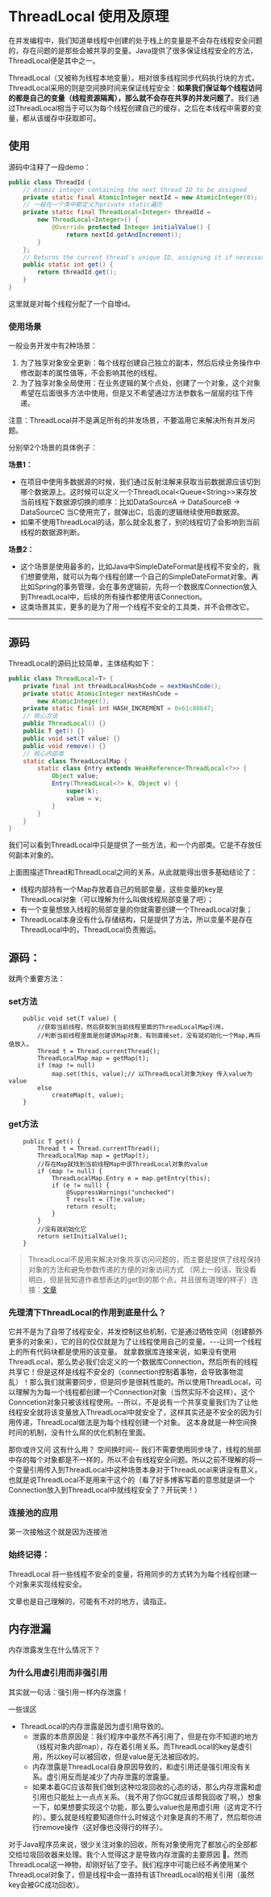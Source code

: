 # ThreadLocal 使用及原理

在并发编程中，我们知道单线程中创建的处于栈上的变量是不会存在线程安全问题的，存在问题的是那些会被共享的变量。Java提供了很多保证线程安全的方法，ThreadLocal便是其中之一。

ThreadLocal（又被称为线程本地变量）。相对很多线程同步代码执行块的方式，ThreadLocal采用的则是空间换时间来保证线程安全：**如果我们保证每个线程访问的都是自己的变量（线程资源隔离），那么就不会存在共享的并发问题了**。我们通过ThreadLocal相当于可以为每个线程创建自己的缓存，之后在本线程中需要的变量，都从该缓存中获取即可。

## 使用

源码中注释了一段demo：

```java
public class ThreadId {
    // Atomic integer containing the next thread ID to be assigned
    private static final AtomicInteger nextId = new AtomicInteger(0);
    // 一般在一个类中都定义为private static遍历
    private static final ThreadLocal<Integer> threadId =
        new ThreadLocal<Integer>() {
            @Override protected Integer initialValue() {
                return nextId.getAndIncrement();
        }
    };
    // Returns the current thread's unique ID, assigning it if necessary
    public static int get() {
        return threadId.get();
    }
}
```

这里就是对每个线程分配了一个自增id。

### 使用场景

一般业务开发中有2种场景：

1. 为了独享对象安全更新：每个线程创建自己独立的副本，然后后续业务操作中修改副本的属性值等，不会影响其他的线程。
2. 为了独享对象全局使用：在业务逻辑的某个点处，创建了一个对象，这个对象希望在后面很多方法中使用，但是又不希望通过方法参数名一层层的往下传递。

注意：ThreadLocal并不是满足所有的并发场景，不要滥用它来解决所有并发问题。

分别举2个场景的具体例子：

**场景1：**

- 在项目中使用多数据源的时候，我们通过反射注解来获取当前数据源应该切到哪个数据源上。这时候可以定义一个ThreadLocal\<Queue\<String>>来存放当前线程下数据源切换的顺序：比如DataSourceA -> DataSourceB -> DataSourceC 当C使用完了，就弹出C，后面的逻辑继续使用B数据源。
- 如果不使用ThreadLocal的话，那么就全乱套了，别的线程切了会影响到当前线程的数据源判断。

**场景2：**

- 这个场景是使用最多的，比如Java中SimpleDateFormat是线程不安全的，我们想要使用，就可以为每个线程创建一个自己的SimpleDateFormat对象。再比如Spring的事务管理，会在事务逻辑前，先将一个数据库Connection放入到ThreadLocal中，后续的所有操作都使用该Connection。
- 这类场景其实，更多的是为了用一个线程不安全的工具类，并不会修改它。

---



## 源码

ThreadLocal的源码比较简单，主体结构如下：

```java
public class ThreadLocal<T> {
    private final int threadLocalHashCode = nextHashCode();
    private static AtomicInteger nextHashCode =
        new AtomicInteger();
    private static final int HASH_INCREMENT = 0x61c88647;
  	// 核心方法
    public ThreadLocal() {}
    public T get() {}
    public void set(T value) {}
    public void remove() {}
  	// 核心内部类
    static class ThreadLocalMap {
        static class Entry extends WeakReference<ThreadLocal<?>> {
            Object value;
            Entry(ThreadLocal<?> k, Object v) {
                super(k);
                value = v;
            }
        }
    }
}
```

我们可以看到ThreadLocal中只是提供了一些方法，和一个内部类。它是不存放任何副本对象的。








上面图描述Thread和ThreadLocal之间的关系，从此就能得出很多基础结论了：

- 线程内部持有一个Map存放着自己的局部变量，这些变量的key是ThreadLocal对象（可以理解为什么叫做线程局部变量了吧）；
- 有一个变量想放入线程的局部变量的你就需要创建一个ThreadLocal对象；
- ThreadLocal本身没有什么存储结构，只是提供了方法，所以变量不是存在ThreadLocal中的，ThreadLocal负责搬运。

## 源码：

就两个重要方法：

### set方法

```
    public void set(T value) {
	    //获取当前线程，然后获取到当前线程里面的ThreadLocalMap引用，
	    //判断当前线程里面是创建该Map对象，有则直接set，没有就初始化一个Map,再将值放入。
        Thread t = Thread.currentThread();
        ThreadLocalMap map = getMap(t);
        if (map != null)
            map.set(this, value);// 以ThreadLocal对象为key 传入value为value
        else
            createMap(t, value);
    }
```

### get方法

```
    public T get() {
        Thread t = Thread.currentThread();
        ThreadLocalMap map = getMap(t);
        //存在Map就找到当前线程Map中该ThreadLocal对象的value
        if (map != null) {
            ThreadLocalMap.Entry e = map.getEntry(this);
            if (e != null) {
                @SuppressWarnings("unchecked")
                T result = (T)e.value;
                return result;
            }
        }
        //没有就初始化它
        return setInitialValue();
    }
```



> ThreadLocal不是用来解决对象共享访问问题的，而主要是提供了线程保持对象的方法和避免参数传递的方便的对象访问方式 （网上一段话，我没看明白，但是我知道作者想表达的get到的那个点，并且很有道理的样子）连接：[文章](http://www.iteye.com/topic/103804)



### 先理清下ThreadLocal的作用到底是什么？

它并不是为了自带了线程安全，并发控制这些机制，它是通过牺牲空间（创建额外更多的对象来），它的目的仅仅就是为了让线程使用自己的变量。---让同一个线程上的所有代码块都是使用的该变量。
就拿数据库连接来说，如果没有使用ThreadLocal，那么势必我们会定义的一个数据库Connection，然后所有的线程共享它！但是这样是线程不安全的（connection控制着事物，会导致事物混乱）！那么我们就需要同步，但是同步是很耗性能的。所以使用ThreadLocal，可以理解为为每一个线程都创建一个Connection对象（当然实际不会这样）。这个Conncetion对象只被该线程使用。--所以，不是说有一个共享变量我们为了让他线程安全就将该变量放入ThreadLocal中就安全了，这样其实还是不安全的因为引用传递，ThreadLocal做法是为每个线程创建一个对象。 
这本身就是一种空间换时间的机制，没有什么屌的优化机制在里面。

那你或许又问 这有什么用？
空间换时间-- 我们不需要使用同步块了，线程的局部中存的每个对象都是不一样的，所以不会有线程安全问题。所以之前不理解的将一个变量引用传入到ThreadLocal中这种场景本身对于ThreadLocal来讲没有意义，也就是说ThreadLocal不是用来干这个的（看了好多博客写着的意思就是讲一个Connection放入到ThreadLocal中就线程安全了？开玩笑！）

### 连接池的应用

第一次接触这个就是因为连接池

### 始终记得：

ThreadLocal 将一些线程不安全的变量，将用同步的方式转为为每个线程创建一个对象来实现线程安全。

文章也是自己理解的，可能有不对的地方，请指正。



## 内存泄漏

内存泄露发生在什么情况下？







### 为什么用虚引用而非强引用

其实就一句话：强引用一样内存泄露！







一些误区

- ThreadLocal的内存泄露是因为虚引用导致的。
  - 泄露的本质原因是：我们程序中虽然不再引用了，但是在你不知道的地方（线程对象内部map），存在着引用关系。而ThreadLocal的key是虚引用，所以key可以被回收，但是value是无法被回收的。
  - 内存泄露是ThreadLocal自身原因导致的，和虚引用还是强引用没有关系。虚引用反而是减少了内存泄露的泄露量。
  - 如果本着GC应该帮我们做到这种垃圾回收的心态的话，那么内存泄露和虚引用也只能扯上一点点关系。（我不用了你GC就应该帮我回收了啊，）想象一下，如果想要实现这个功能，那么要么value也是用虚引用（这肯定不行的）。要么就是线程要知道你什么时候这个对象是真的不用了，然后帮你进行remove操作（这好像也没得行的样子）。





对于Java程序员来说，很少关注对象的回收，所有对象使用完了都放心的全部都交给垃圾回收器来处理。我个人觉得这才是导致内存泄露的主要原因 🐶。然而ThreadLocal这一神物，却刚好钻了空子。我们程序中可能已经不再使用某个ThreadLocal对象了，但是线程中会一直持有该ThreadLocal的相关引用（虽然key会被GC成功回收）。















































